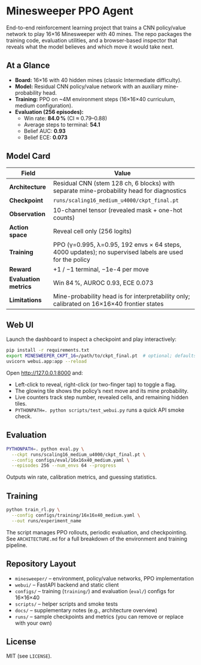 # Minesweeper PPO Agent

End-to-end reinforcement learning project that trains a CNN policy/value network to play 16×16 Minesweeper with 40 mines. The repo packages the training code, evaluation utilities, and a browser-based inspector that reveals what the model believes and which move it would take next.

## At a Glance
- **Board:** 16×16 with 40 hidden mines (classic Intermediate difficulty).
- **Model:** Residual CNN policy/value network with an auxiliary mine-probability head.
- **Training:** PPO on ~4M environment steps (16×16×40 curriculum, medium configuration).
- **Evaluation (256 episodes):**
  - Win rate: **84.0 %** (CI ≈ 0.79–0.88)
  - Average steps to terminal: **54.1**
  - Belief AUC: **0.93**
  - Belief ECE: **0.073**

## Model Card
| Field | Value |
| --- | --- |
| **Architecture** | Residual CNN (stem 128 ch, 6 blocks) with separate mine-probability head for diagnostics |
| **Checkpoint** | `runs/scaling16_medium_u4000/ckpt_final.pt` |
| **Observation** | 10-channel tensor (revealed mask + one-hot counts) |
| **Action space** | Reveal cell only (256 logits) |
| **Training** | PPO (γ=0.995, λ=0.95, 192 envs × 64 steps, 4000 updates); no supervised labels are used for the policy |
| **Reward** | +1 / −1 terminal, −1e-4 per move |
| **Evaluation metrics** | Win 84 %, AUROC 0.93, ECE 0.073 |
| **Limitations** | Mine-probability head is for interpretability only; calibrated on 16×16×40 frontier states |

## Web UI
Launch the dashboard to inspect a checkpoint and play interactively:
```bash
pip install -r requirements.txt
export MINESWEEPER_CKPT_16=/path/to/ckpt_final.pt  # optional; defaults to repo checkpoint
uvicorn webui.app:app --reload
```
Open http://127.0.0.1:8000 and:
- Left-click to reveal, right-click (or two-finger tap) to toggle a flag.
- The glowing tile shows the policy’s next move and its mine probability.
- Live counters track step number, revealed cells, and remaining hidden tiles.
- `PYTHONPATH=. python scripts/test_webui.py` runs a quick API smoke check.

## Evaluation
```bash
PYTHONPATH=. python eval.py \
  --ckpt runs/scaling16_medium_u4000/ckpt_final.pt \
  --config configs/eval/16x16x40_medium.yaml \
  --episodes 256 --num_envs 64 --progress
```
Outputs win rate, calibration metrics, and guessing statistics.

## Training
```bash
python train_rl.py \
  --config configs/training/16x16x40_medium.yaml \
  --out runs/experiment_name
```
The script manages PPO rollouts, periodic evaluation, and checkpointing. See `ARCHITECTURE.md` for a full breakdown of the environment and training pipeline.

## Repository Layout
- `minesweeper/` – environment, policy/value networks, PPO implementation
- `webui/` – FastAPI backend and static client
- `configs/` – training (`training/`) and evaluation (`eval/`) configs for 16×16×40
- `scripts/` – helper scripts and smoke tests
- `docs/` – supplementary notes (e.g., architecture overview)
- `runs/` – sample checkpoints and metrics (you can remove or replace with your own)

## License
MIT (see `LICENSE`).
